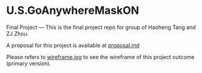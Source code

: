 # U.S.GoAnywhereMaskON

Final Project — This is the final project repo for group of Haoheng Tang and ZJ Zhou.

A proposal for this project is available at [proposal.md](https://github.com/MUSA-509/final-project-haoheng-zj/blob/main/proposal.md)

Please refers to [wireframe.jpg](https://github.com/MUSA-509/final-project-haoheng-zj/blob/main/wireframe.jpg) to see the wireframe of this project outcome (primary version).
